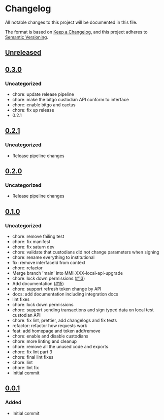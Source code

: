 # Changelog

All notable changes to this project will be documented in this file.

The format is based on [Keep a Changelog](https://keepachangelog.com/en/1.0.0/),
and this project adheres to [Semantic Versioning](https://semver.org/spec/v2.0.0.html).

## [Unreleased]

## [0.3.0]

### Uncategorized

- chore: update release pipeline
- chore: make the bitgo custodian API conform to interface
- chore: enable bitgo and cactus
- chore: fix up release
- 0.2.1

## [0.2.1]

### Uncategorized

- Release pipeline changes

## [0.2.0]

### Uncategorized

- Release pipeline changes

## [0.1.0]

### Uncategorized

- chore: remove failing test
- chore: fix manifest
- chore: fix saturn dev
- chore: validate that custodians did not change parameters when signing
- chore: rename everything to institutional
- fix: remove interfaceId from context
- chore: refactor
- Merge branch 'main' into MMI-XXX-local-api-upgrade
- chore: lock down permissions ([#13](https://github.com/MetaMask/snap-institutional-wallet/pull/13))
- Add documentation ([#15](https://github.com/MetaMask/snap-institutional-wallet/pull/15))
- chore: support refresh token change by API
- docs: add documentation including integration docs
- lint fixes
- chore: lock down permissions
- chore: support sending transactions and sign typed data on local test custodian API
- chore: fix lint, prettier, add changelogs and fix tests
- refactor: refactor how requests work
- feat: add homepage and token add/remove
- chore: enable and disable custodians
- chore: more linting and cleanup
- chore: remove all the unused code and exports
- chore: fix lint part 3
- chore: final lint fixes
- chore: lint
- chore: lint fix
- Initial commit

## [0.0.1]

### Added

- Initial commit

[Unreleased]: https://github.com/MetaMask/snap-institutional-wallet/compare/v0.3.0...HEAD
[0.3.0]: https://github.com/MetaMask/snap-institutional-wallet/compare/v0.2.1...v0.3.0
[0.2.1]: https://github.com/MetaMask/snap-institutional-wallet/compare/v0.2.0...v0.2.1
[0.2.0]: https://github.com/MetaMask/snap-institutional-wallet/compare/v0.1.0...v0.2.0
[0.1.0]: https://github.com/MetaMask/snap-institutional-wallet/compare/v0.0.1...v0.1.0
[0.0.1]: https://github.com/MetaMask/snap-institutional-wallet/releases/tag/v0.0.1
